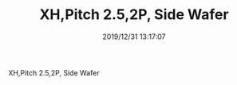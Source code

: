 ﻿---
layout: post 
title: XH,Pitch 2.5,2P, Side Wafer
tags: 2.54,WF
categories: wire-cable
overview: XH,Pitch 2.5,2P, Side Wafer
series: XH
part_number: A2501WVR-2PCJT
thumb_img: static/201912/208-thumb-20191231211830.jpg
small_img: static/201912/208-20191231211830.jpg
date: 2019/12/31 13:17:07
---


XH,Pitch 2.5,2P, Side Wafer
